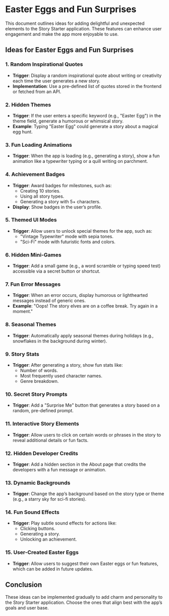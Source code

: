 # Easter Eggs and Fun Surprises

This document outlines ideas for adding delightful and unexpected elements to the Story Starter application. These features can enhance user engagement and make the app more enjoyable to use.

## Ideas for Easter Eggs and Fun Surprises

### 1. Random Inspirational Quotes
- **Trigger**: Display a random inspirational quote about writing or creativity each time the user generates a new story.
- **Implementation**: Use a pre-defined list of quotes stored in the frontend or fetched from an API.

### 2. Hidden Themes
- **Trigger**: If the user enters a specific keyword (e.g., "Easter Egg") in the theme field, generate a humorous or whimsical story.
- **Example**: Typing "Easter Egg" could generate a story about a magical egg hunt.

### 3. Fun Loading Animations
- **Trigger**: When the app is loading (e.g., generating a story), show a fun animation like a typewriter typing or a quill writing on parchment.

### 4. Achievement Badges
- **Trigger**: Award badges for milestones, such as:
  - Creating 10 stories.
  - Using all story types.
  - Generating a story with 5+ characters.
- **Display**: Show badges in the user’s profile.

### 5. Themed UI Modes
- **Trigger**: Allow users to unlock special themes for the app, such as:
  - "Vintage Typewriter" mode with sepia tones.
  - "Sci-Fi" mode with futuristic fonts and colors.

### 6. Hidden Mini-Games
- **Trigger**: Add a small game (e.g., a word scramble or typing speed test) accessible via a secret button or shortcut.

### 7. Fun Error Messages
- **Trigger**: When an error occurs, display humorous or lighthearted messages instead of generic ones.
- **Example**: "Oops! The story elves are on a coffee break. Try again in a moment."

### 8. Seasonal Themes
- **Trigger**: Automatically apply seasonal themes during holidays (e.g., snowflakes in the background during winter).

### 9. Story Stats
- **Trigger**: After generating a story, show fun stats like:
  - Number of words.
  - Most frequently used character names.
  - Genre breakdown.

### 10. Secret Story Prompts
- **Trigger**: Add a "Surprise Me" button that generates a story based on a random, pre-defined prompt.

### 11. Interactive Story Elements
- **Trigger**: Allow users to click on certain words or phrases in the story to reveal additional details or fun facts.

### 12. Hidden Developer Credits
- **Trigger**: Add a hidden section in the About page that credits the developers with a fun message or animation.

### 13. Dynamic Backgrounds
- **Trigger**: Change the app’s background based on the story type or theme (e.g., a starry sky for sci-fi stories).

### 14. Fun Sound Effects
- **Trigger**: Play subtle sound effects for actions like:
  - Clicking buttons.
  - Generating a story.
  - Unlocking an achievement.

### 15. User-Created Easter Eggs
- **Trigger**: Allow users to suggest their own Easter eggs or fun features, which can be added in future updates.

## Conclusion
These ideas can be implemented gradually to add charm and personality to the Story Starter application. Choose the ones that align best with the app’s goals and user base.
